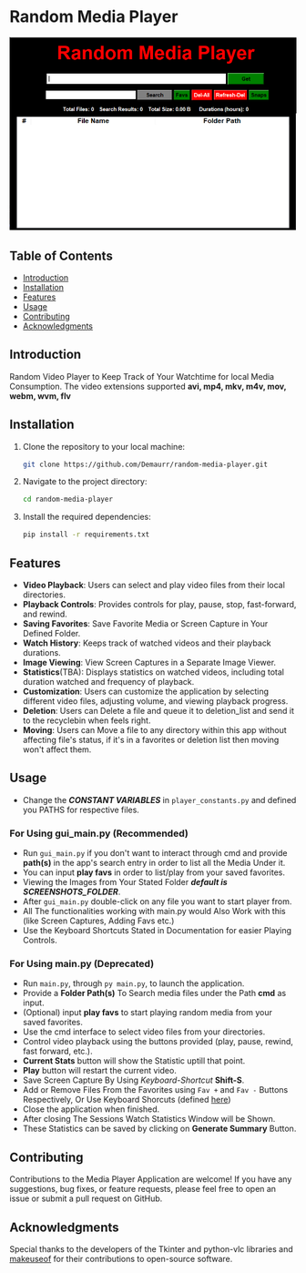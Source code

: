 
# Random Media Player
![Main Screen Page](Screenshots/Gui_Main_Screen4.PNG)
## Table of Contents 
 - [Introduction](#introduction) 
 - [Installation](#installation)  
 -  [Features](#features) 
 -  [Usage](#usage)
 -  [Contributing](#contributing)
 -  [Acknowledgments](#acknowledgments)


## Introduction
Random Video Player to Keep Track of Your Watchtime for local Media Consumption. The video extensions supported **avi, mp4, mkv, m4v, mov, webm, wvm, flv**


## Installation

1. Clone the repository to your local machine:

    ```bash
    git clone https://github.com/Demaurr/random-media-player.git
    ```

2. Navigate to the project directory:

    ```bash
    cd random-media-player
    ```

3. Install the required dependencies:

    ```bash
    pip install -r requirements.txt
    ```


## Features

- **Video Playback**: Users can select and play video files from their local directories.
- **Playback Controls**: Provides controls for play, pause, stop, fast-forward, and rewind.
- **Saving Favorites**: Save Favorite Media or Screen Capture in Your Defined Folder.
- **Watch History**: Keeps track of watched videos and their playback durations.
- **Image Viewing**: View Screen Captures in a Separate Image Viewer.
- **Statistics**(TBA): Displays statistics on watched videos, including total duration watched and frequency of playback.
- **Customization**: Users can customize the application by selecting different video files, adjusting volume, and viewing playback progress.
- **Deletion**: Users can Delete a file and queue it to deletion_list and send it to the recyclebin when feels right.
- **Moving**: Users can Move a file to any directory within this app without affecting file's status, if it's in a favorites or deletion list then moving won't affect them.

## Usage
*   Change the ***CONSTANT VARIABLES*** in `player_constants.py` and defined you PATHS for respective files.
### For Using **gui_main.py** (Recommended)
*   Run `gui_main.py` if you don't want to interact through cmd and provide **path(s)** in the app's search entry in order to list all the Media Under it.
*  You can input **play favs** in order to list/play from your saved favorites.
* Viewing the Images from Your Stated Folder ***default is SCREENSHOTS_FOLDER***.
*   After `gui_main.py` double-click on any file you want to start player from.
*   All The functionalities working with main.py would Also Work with this (like Screen Captures, Adding Favs etc.)
*   Use the Keyboard Shortcuts Stated in Documentation for easier Playing Controls.

### For Using main.py (Deprecated)
*   Run `main.py`, through `py main.py`, to launch the application.
*   Provide a **Folder Path(s)** To Search media files under the Path **cmd** as input.
*   (Optional) input **play favs** to start playing random media from your saved favorites.
*   Use the cmd interface to select video files from your directories.
*   Control video playback using the buttons provided (play, pause, rewind, fast forward, etc.).
*   **Current Stats** button will show the Statistic uptill that point.
*   **Play** button will restart the current video.
*   Save Screen Capture By Using *Keyboard-Shortcut* **Shift-S**.
*   Add or Remove Files From the Favorites using `Fav +` and `Fav -` Buttons Respectively, Or Use Keyboard Shorcuts (defined [here](Documentations/documentation.md))
*   Close the application when finished.
*   After closing The Sessions Watch Statistics Window will be Shown.
*   These Statistics can be saved by clicking on **Generate Summary** Button.

## Contributing

Contributions to the Media Player Application are welcome! If you have any suggestions, bug fixes, or feature requests, please feel free to open an issue or submit a pull request on GitHub.

## Acknowledgments

Special thanks to the developers of the Tkinter and python-vlc libraries and [makeuseof](https://www.makeuseof.com/python-video-media-player-how-to-build/) for their contributions to open-source software.



